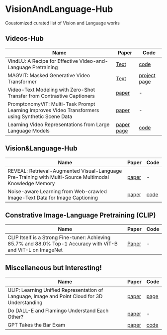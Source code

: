 # VisionAndLanguage-Hub
Coustomized curated list of Vision and Language works

## Videos-Hub

| Name      | Paper |   Code  |
| ----------- | ----------- | ----------- |
| VindLU: A Recipe for Effective Video-and-Language Pretraining  | [Text](arxiv.org/abs/2212.05051)  | [code](github.com/klauscc/VindLU)  |
| MAGVIT: Masked Generative Video Transformer   | [Text](https://arxiv.org/abs/2212.05199 ) | [project page](magvit.cs.cmu.edu) |
|Video-Text Modeling with Zero-Shot Transfer from Contrastive Captioners  |[paper](https://arxiv.org/abs/2212.04979)| -  |
|PromptonomyViT: Multi-Task Prompt Learning Improves Video Transformers using Synthetic Scene Data | [paper](arxiv.org/abs/2212.04821)| - |
|Learning Video Representations from Large Language Models|[paper](https://arxiv.org/abs/2212.04501) [page](https://t.co/dh2DD1NDaU)|[code](https://github.com/facebookresearch/LaViLa)|


## Vision&Language-Hub

| Name      | Paper |   Code  |
| ----------- | ----------- | ----------- |
|REVEAL: Retrieval-Augmented Visual-Language Pre-Training with Multi-Source Multimodal Knowledge Memory |[paper](arxiv.org/abs/2212.05221)|-|
|Noise-aware Learning from Web-crawled Image-Text Data for Image Captioning | [paper](https://arxiv.org/abs/2212.13563)|[code](https://github.com/kakaobrain/noc) |

## Constrative Image-Language Pretraining (CLIP)

|Name | Paper | Code |
| ----------- | ----------- | ----------- |
|CLIP Itself is a Strong Fine-tuner: Achieving 85.7% and 88.0% Top-1 Accuracy with ViT-B and ViT-L on ImageNet| [Paper](arxiv.org/abs/2212.06138)| - |


## Miscellaneous but Interesting!
|Name | Paper | Code |
| ----------- | ----------- | ----------- |
|ULIP: Learning Unified Representation of Language, Image and Point Cloud for 3D Understanding |[paper](arxiv.org/abs/2212.05171)|[page](tycho-xue.github.io/ULIP/)|
|Do DALL-E and Flamingo Understand Each Other? | [paper](https://arxiv.org/abs/2212.12249)| - |
|GPT Takes the Bar Exam | [paper](https://arxiv.org/abs/2212.14402)| [code](https://github.com/mjbommar/gpt-takes-the-bar-exam) | 

